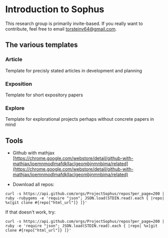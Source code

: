 # Introduction to Sophus

This research group is primarily invite-based. If you really want to contribute, feel free to email torsteinv64@gmail.com.

## The various templates

### Article
Template for precisly stated articles in development and planning

### Exposition
Template for short expository papers

### Explore
Template for explorational projects perhaps without concrete papers in mind

## Tools

* Github with mathjax [https://chrome.google.com/webstore/detail/github-with-mathjax/ioemnmodlmafdkllaclgeombjnmnbima/related](https://chrome.google.com/webstore/detail/github-with-mathjax/ioemnmodlmafdkllaclgeombjnmnbima/related) 

* Download all repos: 
```
curl -s https://api.github.com/orgs/ProjectSophus/repos?per_page=200 | ruby -rubygems -e 'require "json"; JSON.load(STDIN.read).each { |repo| %x[git clone #{repo["html_url"]} ]}'
```
If that doesn't work, try:
```
curl -s https://api.github.com/orgs/ProjectSophus/repos?per_page=200 | ruby -e 'require "json"; JSON.load(STDIN.read).each { |repo| %x[git clone #{repo["html_url"]} ]}'
```
